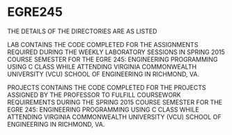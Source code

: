 # EGRE245

THE DETAILS OF THE DIRECTORIES ARE AS LISTED
  
  LAB
  CONTAINS THE CODE COMPLETED FOR THE ASSIGNMENTS REQUIRED DURING THE WEEKLY LABORATORY SESSIONS IN SPRING 2015
  COURSE SEMESTER FOR THE EGRE 245: ENGINEERING PROGRAMMING USING C CLASS WHILE ATTENDING VIRGINIA COMMONWEALTH
  UNIVERSITY (VCU) SCHOOL OF ENGINEERING IN RICHMOND, VA.

  PROJECTS
  CONTAINS THE CODE COMPLETED FOR THE PROJECTS ASSIGNED BY THE PROFESSOR TO FULFILL COURSEWORK REQUIREMENTS 
  DURING THE SPRING 2015 COURSE SEMESTER FOR THE EGRE 245: ENGINEERING PROGRAMMING USING C CLASS WHILE 
  ATTENDING VIRGINIA COMMONWEALTH UNIVERSITY (VCU) SCHOOL OF ENGINEERING IN RICHMOND, VA.
  

